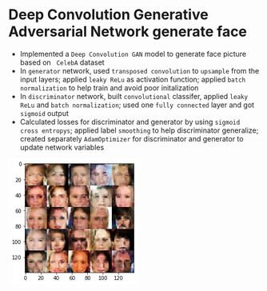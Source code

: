 # Deep Convolution Generative Adversarial Network generate face

+ Implemented a `Deep Convolution GAN` model to generate face picture based on ` CelebA` dataset
+ In `generator` network, used `transposed convolution` to `upsample` from the input layers; applied `leaky ReLu` as activation function; applied `batch normalization` to help train and avoid poor initalization
+ In `discriminator` network, built `convolutional` classifer, applied `leaky ReLu` and `batch normalization`; used one `fully connected` layer and got `sigmoid` output
+ Calculated losses for discriminator and generator by using `sigmoid cross entropys`; applied label `smoothing` to help discriminator generalize; created separately `AdamOptimizer` for discriminator and generator to update network variables 

![DCGAN](./demo.png)